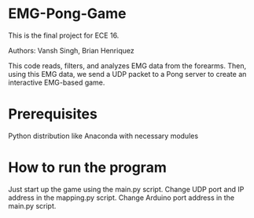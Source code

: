 # EMG-Pong-Game
This is the final project for ECE 16.

Authors: Vansh Singh, Brian Henriquez

This code reads, filters, and analyzes EMG data from the forearms. Then, using
this EMG data, we send a UDP packet to a Pong server to create an interactive
EMG-based game.

# Prerequisites
Python distribution like Anaconda with necessary modules

# How to run the program
Just start up the game using the main.py script.
Change UDP port and IP address in the mapping.py script.
Change Arduino port address in the main.py script.